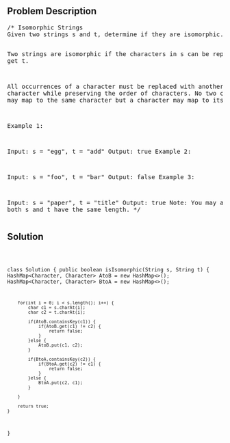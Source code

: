 <!--
<style>
  body { font-family: Arial, sans-serif; }
  .container { max-width: 200px; margin: 0 auto; padding: 10px; }
  .comment-block { background-color: #f9f9f9; padding: 10px; border-left: 5px solid #ccc; width: 200px; margin: 20px auto; overflow-wrap: break-word; white-space: pre-wrap; }
  .code-block { background-color: #f4f4f4; padding: 10px; border: 1px solid #ddd; width: 50%; margin: 20px auto; overflow-wrap: break-word; white-space: pre-wrap; }
</style>
-->

<div class='container'>
<h2>Problem Description</h2>
<div class='comment-block'>
<pre>
/* Isomorphic Strings
Given two strings s and t, determine if they are isomorphic.

Two strings are isomorphic if the characters in s can be replaced to get t.

All occurrences of a character must be replaced with another character while preserving 
the order of characters. No two characters may map to the same character but a character may map to itself.

Example 1:

Input: s = "egg", t = "add"
Output: true
Example 2:

Input: s = "foo", t = "bar"
Output: false
Example 3:

Input: s = "paper", t = "title"
Output: true
Note:
You may assume both s and t have the same length.
*/
</pre>
</div>

<h2>Solution</h2>
<div class='code-block'>
<pre><code class='language-java'>

class Solution {
    public boolean isIsomorphic(String s, String t) {
        HashMap<Character, Character> AtoB = new HashMap<>();
        HashMap<Character, Character> BtoA = new HashMap<>();
        
        for(int i = 0; i < s.length(); i++) {
            char c1 = s.charAt(i);
            char c2 = t.charAt(i);  

            if(AtoB.containsKey(c1)) {
                if(AtoB.get(c1) != c2) {
                    return false;
                }
            }else {
                AtoB.put(c1, c2);
            }
                
            if(BtoA.containsKey(c2)) {
                if(BtoA.get(c2) != c1) {
                    return false;
                }                    
            }else {
                BtoA.put(c2, c1);
            }
                               
        }
        
        return true;
    }
}</code></pre>
</div>
</div>

